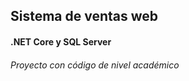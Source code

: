 
## Sistema de ventas web

#### .NET Core y SQL Server 

###### Proyecto con código de nivel académico

 
